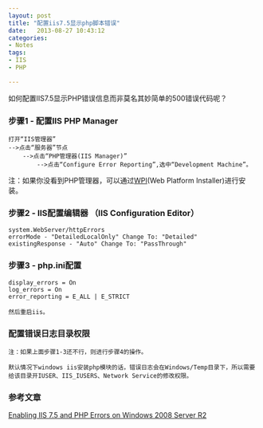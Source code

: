```yaml
---
layout: post
title: "配置iis7.5显示php脚本错误"
date:   2013-08-27 10:43:12
categories:
- Notes
tags:
- IIS
- PHP

---
```


如何配置IIS7.5显示PHP错误信息而非莫名其妙简单的500错误代码呢？

### 步骤1 - 配置IIS PHP Manager

	打开“IIS管理器”
	-->点击“服务器”节点
		-->点击“PHP管理器(IIS Manager)”
			-->点击“Configure Error Reporting”,选中“Development Machine”。

注：如果你没看到PHP管理器，可以通过[WPI](http://www.microsoft.com/web/downloads/platform.aspx)(Web Platform Installer)进行安装。

### 步骤2 - IIS配置编辑器 （IIS Configuration Editor）

	system.WebServer/httpErrors
	errorMode - "DetailedLocalOnly" Change To: "Detailed"
	existingResponse - "Auto" Change To: "PassThrough"
	
### 步骤3 - php.ini配置

	display_errors = On
	log_errors = On
	error_reporting = E_ALL | E_STRICT
	
	然后重启iis。

### 配置错误日志目录权限

	注：如果上面步骤1-3还不行，则进行步骤4的操作。

	默认情况下windows iis安装php模块的话，错误日志会在Windows/Temp目录下，所以需要给该目录开IUSER、IIS_IUSERS、Network Service的修改权限。
	
### 参考文章
 
 [Enabling IIS 7.5 and PHP Errors on Windows 2008 Server R2](http://www.geekmungus.co.uk/microsoft-windows/enablingiis75andphperrorsonwindows2008serverr2)
 